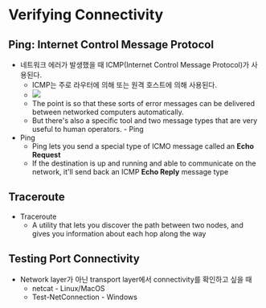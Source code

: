 # Verifying Connectivity

## Ping: Internet Control Message Protocol

- 네트워크 에러가 발생했을 때 ICMP(Internet Control Message Protocol)가 사용된다.
  - ICMP는 주로 라우터에 의해 또는 원격 호스트에 의해 사용된다. 
  - ![](https://images.velog.io/images/dmsgk/post/dcbc3e29-6838-455c-b3b8-057ba74985c9/image.png)
  - The point is so that these sorts of error messages can be delivered between networked computers automatically.
  - But there's also a specific tool and two message types that are very useful to human operators. - Ping
- Ping 
  - Ping lets you send a special type of ICMO message called an **Echo Request**
  - If the destination is up and running and able to communicate on the network, it'll send back an ICMP **Echo Reply** message type

## Traceroute

- Traceroute
  - A utility that lets you discover the path between two nodes, and gives you information about each hop along the way

## Testing Port Connectivity

- Network layer가 아닌 transport layer에서 connectivity를 확인하고 싶을 때
  - netcat - Linux/MacOS
  - Test-NetConnection - Windows